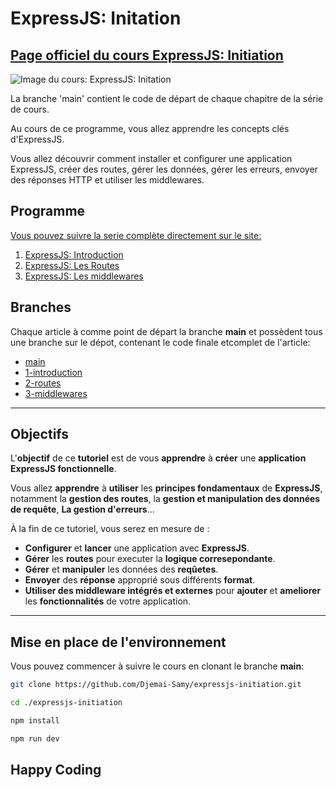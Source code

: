 # ExpressJS: Initation

## [Page officiel du cours ExpressJS: Initiation](https://djemai-samy.com/posts/0.expressjs-initiation)

![Image du cours: ExpressJS: Initation](https://djemai-samy.com/blog/2.programmation/2.server/4.expressjs/0.expressjs-initiation/0.expressjs-initiation.png)

La branche 'main' contient le code de départ de chaque chapitre de la série de cours.

Au cours de ce programme, vous allez apprendre les concepts clés d'ExpressJS.

Vous allez découvrir comment installer et configurer une application ExpressJS, créer des routes, gérer les données, gérer les erreurs, envoyer des réponses HTTP et utiliser les middlewares.

## Programme

[Vous pouvez suivre la serie complète directement sur le site:](https://djemai-samy.com/posts/0.expressjs-initiation)

1. [ExpressJS: Introduction](https://djemai-samy.com/posts/1.expressjs-introduction.article)
2. [ExpressJS: Les Routes](https://djemai-samy.com/posts/2.expressjs-routes.article)
3. [ExpressJS: Les middlewares](https://djemai-samy.com/posts/3.react-middlewares.article)

## Branches

Chaque article à comme point de départ la branche **main** et possèdent tous une branche sur le dépot, contenant le code finale etcomplet de l'article:

- [main](https://github.com/Djemai-Samy/expressjs-initiation)
- [1-introduction](https://github.com/Djemai-Samy/expressjs-initiation/tree/1-introduction)
- [2-routes](https://github.com/Djemai-Samy/expressjs-initiation/tree/2-routes)
- [3-middlewares](https://github.com/Djemai-Samy/expressjs-initiation/tree/3-middlewares)

---

## Objectifs

L'**objectif** de ce **tutoriel** est de vous **apprendre** à **créer** une **application ExpressJS fonctionnelle**.

Vous allez **apprendre** à **utiliser** les **principes fondamentaux** de **ExpressJS**, notamment la **gestion des routes**, la **gestion et manipulation des données de requête**, **La gestion d'erreurs**...

À la fin de ce tutoriel, vous serez en mesure de :

- **Configurer** et **lancer** une application avec **ExpressJS**.
- **Gérer** les **routes** pour executer la **logique corresepondante**.
- **Gérer** et **manipuler** les données des **reqûetes**.
- **Envoyer** des **réponse** approprié sous différents **format**.
- **Utiliser des middleware intégrés et externes** pour **ajouter** et **ameliorer** les **fonctionnalités** de votre application.

---

## Mise en place de l'environnement

Vous pouvez commencer à suivre le cours en clonant le branche **main**:

```bash
git clone https://github.com/Djemai-Samy/expressjs-initiation.git
```

```bash
cd ./expressjs-initiation
```

```bash
npm install
```

```bash
npm run dev
```

## Happy Coding
